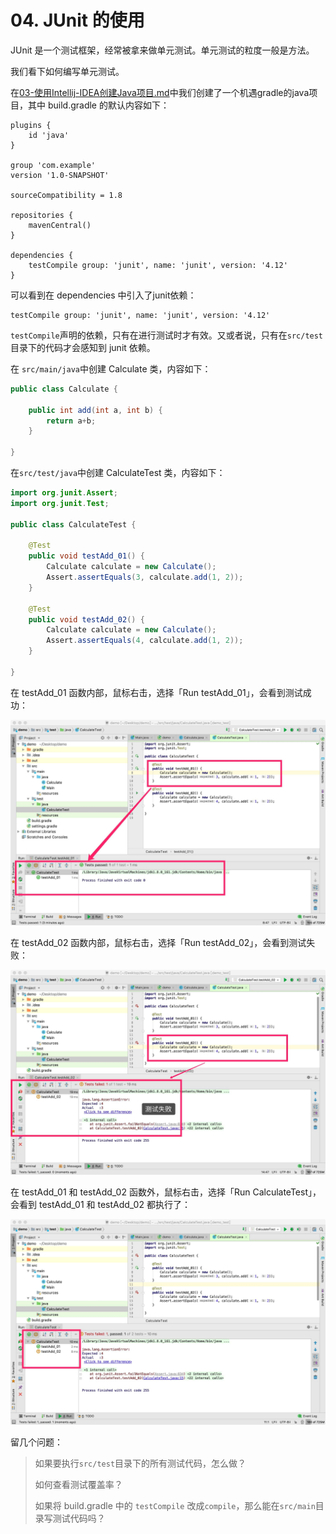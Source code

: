 # 04. JUnit 的使用



JUnit 是一个测试框架，经常被拿来做单元测试。单元测试的粒度一般是方法。



我们看下如何编写单元测试。



在[03-使用Intellij-IDEA创建Java项目.md](./03-使用Intellij-IDEA创建Java项目.md)中我们创建了一个机遇gradle的java项目，其中 build.gradle 的默认内容如下：

```plain
plugins {
    id 'java'
}

group 'com.example'
version '1.0-SNAPSHOT'

sourceCompatibility = 1.8

repositories {
    mavenCentral()
}

dependencies {
    testCompile group: 'junit', name: 'junit', version: '4.12'
}

```



可以看到在 dependencies 中引入了junit依赖：

```
testCompile group: 'junit', name: 'junit', version: '4.12'
```

`testCompile`声明的依赖，只有在进行测试时才有效。又或者说，只有在`src/test`目录下的代码才会感知到 junit 依赖。

在 `src/main/java`中创建 Calculate 类，内容如下：

```java
public class Calculate {

    public int add(int a, int b) {
        return a+b;
    }

}
```

在`src/test/java`中创建 CalculateTest 类，内容如下：

```java
import org.junit.Assert;
import org.junit.Test;

public class CalculateTest {

    @Test
    public void testAdd_01() {
        Calculate calculate = new Calculate();
        Assert.assertEquals(3, calculate.add(1, 2));
    }

    @Test
    public void testAdd_02() {
        Calculate calculate = new Calculate();
        Assert.assertEquals(4, calculate.add(1, 2));
    }

}
```



在 testAdd_01 函数内部，鼠标右击，选择「Run testAdd_01」，会看到测试成功：

<img src="../img/0016.jpg" width=600 />

在 testAdd_02 函数内部，鼠标右击，选择「Run testAdd_02」，会看到测试失败：

<img src="../img/0017.jpg" width=600 />



在 testAdd_01 和 testAdd_02 函数外，鼠标右击，选择「Run CalculateTest」，会看到 testAdd_01 和 testAdd_02 都执行了：



<img src="../img/0018.jpg" width=600 />





留几个问题：

> 如果要执行`src/test`目录下的所有测试代码，怎么做？
>
> 如何查看测试覆盖率？ 
>
> 如果将 build.gradle 中的 `testCompile` 改成`compile`，那么能在`src/main`目录写测试代码吗？